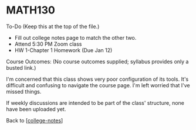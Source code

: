 # MATH130

To-Do (Keep this at the top of the file.)
 - Fill out college notes page to match the other two.
 - Attend 5:30 PM Zoom class
 - HW 1-Chapter 1 Homework (Due Jan 12)

Course Outcomes:
(No course outcomes supplied; syllabus provides only a busted link.)

I'm concerned that this class shows very poor configuration of its tools.  It's difficult and confusing to navigate the course page.  I'm left worried that I've missed things.

If weekly discussions are intended to be part of the class' structure, none have been uploaded yet.

Back to [[college-notes]]

[//begin]: # "Autogenerated link references for markdown compatibility"
[college-notes]: college-notes "college notes"
[//end]: # "Autogenerated link references"